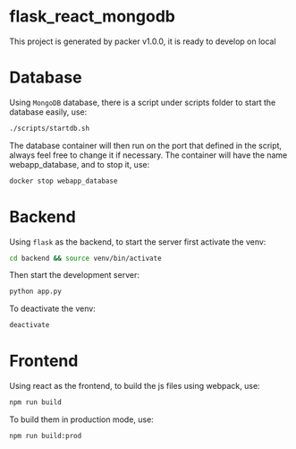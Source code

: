 # flask_react_mongodb
This project is generated by packer v1.0.0, it is ready to develop on local

# Database
Using `MongoDB` database, there is a script under scripts folder to start the database easily, use:
```sh
./scripts/startdb.sh
```
The database container will then run on the port that defined in the script, always feel free to change it if necessary. The container will have the name webapp_database, and to stop it, use:
```sh
docker stop webapp_database
```

# Backend
Using `flask` as the backend, to start the server first activate the venv:
```sh
cd backend && source venv/bin/activate
```

Then start the development server:
```sh
python app.py
```

To deactivate the venv:
```sh
deactivate
```

# Frontend
Using react as the frontend, to build the js files using webpack, use:
```sh
npm run build
```
To build them in production mode, use:
```sh
npm run build:prod
```




